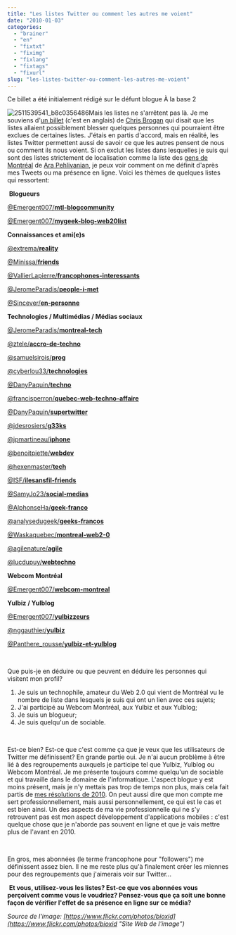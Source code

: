 ```yaml
---
title: "Les listes Twitter ou comment les autres me voient"
date: "2010-01-03"
categories: 
  - "brainer"
  - "en"
  - "fixtxt"
  - "fiximg"
  - "fixlang"
  - "fixtags"
  - "fixurl"
slug: "les-listes-twitter-ou-comment-les-autres-me-voient"
---
```


Ce billet a été initialement rédigé sur le défunt blogue À la base 2

![](images/2511539541_b8c0356486-195x300.jpg "2511539541_b8c0356486")Mais les listes ne s'arrêtent pas là. Je me souviens d'[un billet](https://www.chrisbrogan.com/twitter-lists-im-not-down/ "Billet sur les listes de Chris Brogan (anglais)") (c'est en anglais) de [Chris Brogan](https://www.chrisbrogan.com "Blogue de Chris Brogan") qui disait que les listes allaient possiblement blesser quelques personnes qui pourraient être exclues de certaines listes. J'étais en partis d'accord, mais en réalité, les listes Twitter permettent aussi de savoir ce que les autres pensent de nous ou comment ils nous voient. Si on exclut les listes dans lesquelles je suis qui sont des listes strictement de localisation comme la liste des [gens de Montréal](https://twitter.com/ara_p/montreal "Liste Twitter de Ara Pehlvanian contenant des gens de Montréal") de [Ara Pehlivanian](https://arapehlivanian.com/ "Blogue de Ara Pehlivanian"), je peux voir comment on me définit d'après mes Tweets ou ma présence en ligne. Voici les thèmes de quelques listes qui ressortent:

 **Blogueurs**

[@Emergent007/**mtl-blogcommunity**](https://twitter.com/Emergent007/mtl-blogcommunity "@Emergent007/Mtl-blogcommunity")

[@Emergent007/**mygeek-blog-web20list**](https://twitter.com/Emergent007/mygeek-blog-web20list "@Emergent007/mygeek/blog/web20list")

**Connaissances et ami(e)s**

[@extrema/**reality**](https://twitter.com/extrema/reality "@extrema/Reality")

[@Minissa/**friends**](https://twitter.com/Minissa/friends "@Minissa/Friends")

[@VallierLapierre/**francophones-interessants**](https://twitter.com/VallierLapierre/francophones-interessants "@VallierLapierre/Francophones interessants")

[@JeromeParadis/**people-i-met**](https://twitter.com/JeromeParadis/people-i-met "@JeromeParadis/People I met")

[@Sincever/**en-personne**](https://twitter.com/Sincever/en-personne "@Sincever/en-personne")

**Technologies / Multimédias / Médias sociaux**

[@JeromeParadis/**montreal-tech**](https://twitter.com/JeromeParadis/montreal-tech "@JeromeParadis/Montreal Tech")

[@ztele/**accro-de-techno**](https://twitter.com/ztele/accro-de-techno "@ztele/Accro de techno")

[@samuelsirois/**prog**](https://twitter.com/samuelsirois/prog "@samuelsirois/prog")

[@cyberlou33/**technologies**](https://twitter.com/cyberlou33/technologies "@cyberlou33/Technologies")

[@DanyPaquin/**techno**](https://twitter.com/DanyPaquin/techno "@DanyPaquin/techno")

[@francisperron/**quebec-web-techno-affaire**](https://twitter.com/francisperron/quebec-web-techno-affaire "@francisperron/Quebec Web-Techno-Affaire")

[@DanyPaquin/**supertwitter**](https://twitter.com/DanyPaquin/supertwitter "@DanyPaquin/supertwitter")

[@jdesrosiers/**g33ks**](https://twitter.com/jdesrosiers/g33ks "@jdesrosiers/g33ks")

[@jpmartineau/**iphone**](https://twitter.com/jpmartineau/iphone "@jpmartineau/iPhone")

[@benoitpiette/**webdev**](https://twitter.com/benoitpiette/webdev "@benoitpiette/webdev")

[@hexenmaster/**tech**](https://twitter.com/hexenmaster/tech "@hexenmaster/tech")

[@ISF/**ilesansfil-friends**](https://twitter.com/ISF/ilesansfil-friends "@ISF/ilesansfil-friends")

[@SamyJo23/**social-medias**](https://twitter.com/SamyJo23/social-medias "@SamyJo23/Social_Medias")

[@AlphonseHa/**geek-franco**](https://twitter.com/AlphonseHa/geek-franco "@AlphonseHa/Geek Franco")

[@analysedugeek/**geeks-francos**](https://twitter.com/analysedugeek/geeks-francos "@analysedugeek/Geeks francos")

[@Waskaquebec/**montreal-web2-0**](https://twitter.com/Waskaquebec/montreal-web2-0 "@Waskaquebec/Montreal web2.0")

[@agilenature/**agile**](https://twitter.com/agilenature/agile "@agilenature/Agile")

[@lucdupuy/**webtechno**](https://twitter.com/lucdupuy/webtechno "@lucdupuy/WebTechno")

**Webcom Montréal**

[@Emergent007/**webcom-montreal**](https://twitter.com/Emergent007/webcom-montreal "@Emergent007/webcom-montreal")

**Yulbiz / Yulblog**

[@Emergent007/**yulbizzeurs**](https://twitter.com/Emergent007/yulbizzeurs "@Emergent007/Yulbizzeurs")

[@nggauthier/**yulbiz**](https://twitter.com/nggauthier/yulbiz "@nggauthier/Yulbiz")

[@Panthere\_rousse/**yulbiz-et-yulblog**](https://twitter.com/Panthere_rousse/yulbiz-et-yulblog "@Panthere_rousse/Yulbiz et Yulblog")

 

Que puis-je en déduire ou que peuvent en déduire les personnes qui visitent mon profil?

1. Je suis un technophile, amateur du Web 2.0 qui vient de Montréal vu le nombre de liste dans lesquels je suis qui ont un lien avec ces sujets;
2. J'ai participé au Webcom Montréal, aux Yulbiz et aux Yulblog;
3. Je suis un blogueur;
4. Je suis quelqu'un de sociable.

 

Est-ce bien? Est-ce que c'est comme ça que je veux que les utilisateurs de Twitter me définissent? En grande partie oui. Je n'ai aucun problème à être lié à des regroupements auxquels je participe tel que Yulbiz, Yulblog ou Webcom Montréal. Je me présente toujours comme quelqu'un de sociable et qui travaille dans le domaine de l'informatique. L'aspect blogue y est moins présent, mais je n'y mettais pas trop de temps non plus, mais cela fait partis de [mes résolutions de 2010](https://fred.dev/bonne-annee-2010/ "Mon billet sur mes résolutions en 2010"). On peut aussi dire que mon compte me sert professionnellement, mais aussi personnellement, ce qui est le cas et est bien ainsi. Un des aspects de ma vie professionnelle qui ne s'y retrouvent pas est mon aspect développement d'applications mobiles : c'est quelque chose que je n'aborde pas souvent en ligne et que je vais mettre plus de l'avant en 2010.

 

En gros, mes abonnées (le terme francophone pour "followers") me définissent assez bien. Il ne me reste plus qu'à finalement créer les miennes pour des regroupements que j'aimerais voir sur Twitter...

 **Et vous, utilisez-vous les listes? Est-ce que vos abonnées vous perçoivent comme vous le voudriez? Pensez-vous que ça soit une bonne façon de vérifier l'effet de sa présence en ligne sur ce média?** 

_Source de l'image: [https://www.flickr.com/photos/bioxid](https://www.flickr.com/photos/bioxid "Site Web de l'image")_
